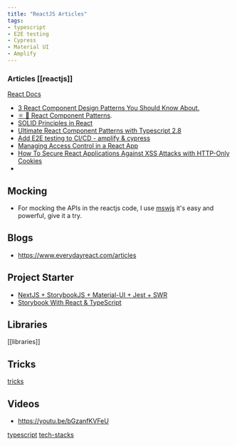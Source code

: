 ```yaml
---
title: "ReactJS Articles"
tags:
- typescript
- E2E testing
- Cypress
- Material UI
- Amplify
---
```

### Articles [[reactjs]]

[React Docs](https://beta.reactjs.org/)

* [3 React Component Design Patterns You Should Know About.](https://blog.openreplay.com/3-react-component-design-patterns-you-should-know-about)
* [⚛️ 🚀 React Component Patterns](https://dev.to/alexi\_be3/react-component-patterns-49ho#provider-pattern).
* [SOLID Principles in React](https://www.everydayreact.com/articles/solid-principles-in-react) 
* [Ultimate React Component Patterns with Typescript 2.8](https://levelup.gitconnected.com/ultimate-react-component-patterns-with-typescript-2-8-82990c516935)
* [Add E2E testing to CI/CD - amplify & cypress](https://amplify-sns.workshop.aws/en/80_e2e_test/00_-cypress.html)
* [Managing Access Control in a React App](https://levelup.gitconnected.com/access-control-in-a-react-ui-71f1df60f354)
* [How To Secure React Applications Against XSS Attacks with HTTP-Only Cookies](https://www.digitalocean.com/community/tutorials/how-to-secure-react-applications-against-xss-attacks-with-http-only-cookies)
* 

## Mocking
- For mocking the APIs in the reactjs code, I use [mswjs](https://github.com/mswjs/msw/) it's easy and powerful, give it a try.

## Blogs
- https://www.everydayreact.com/articles

## Project Starter

- [NextJS + StorybookJS + Material-UI + Jest + SWR](https://itnext.io/nextjs-storybookjs-material-ui-jest-swr-fe2ff5cb9af8)
- [Storybook With React & TypeScript](https://www.erikmudrak.com/post/storybook-with-react-typescript)

## Libraries
[[libraries]]

## Tricks
[tricks](reactjs/tricks.md)

## Videos
- https://youtu.be/bGzanfKVFeU


[typescript](content/programming-languages/typescript.md)
[tech-stacks](content/tech/tech-stacks.md)